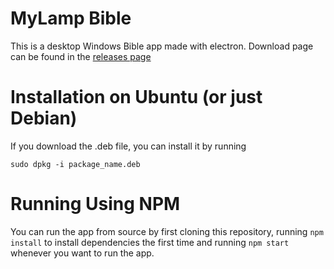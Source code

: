 # MyLamp Bible
This is a desktop Windows Bible app made with electron. Download page can be found in the [releases page](https://github.com/YewoMhango/MyLamp/releases/latest)

# Installation on Ubuntu (or just Debian)
If you download the .deb file, you can install it by running

```
sudo dpkg -i package_name.deb
```

# Running Using NPM
You can run the app from source by first cloning this repository, running `npm install` to install dependencies the first time and running `npm start` whenever you want to run the app.
